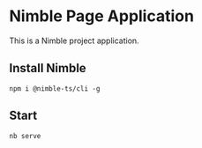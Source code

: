 # Nimble Page Application
This is a Nimble project application.

## Install Nimble
``
npm i @nimble-ts/cli -g
``
## Start
``
nb serve
``